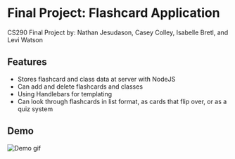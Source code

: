 # Final Project: Flashcard Application

CS290 Final Project by: Nathan Jesudason, Casey Colley, Isabelle Bretl, and Levi Watson

## Features
- Stores flashcard and class data at server with NodeJS
- Can add and delete flashcards and classes
- Using Handlebars for templating
- Can look through flashcards in list format, as cards that flip over, or as a quiz system

## Demo
![Demo gif](/assets/demo.gif)